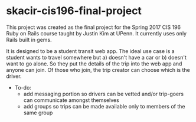 # skacir-cis196-final-project

This project was created as the final project for the Spring 2017 CIS 196 Ruby on Rails course taught by Justin Kim at UPenn. It currently uses only Rails built in gems.

It is designed to be a student transit web app. The ideal use case is a student wants to travel somewhere but a) doesn't have a car or b) doesn't want to go alone. So they put the details of the trip into the web app and anyone can join. Of those who join, the trip creator can choose which is the driver.


* To-do:
  * add messaging portion so drivers can be vetted and/or trip-goers can communicate amongst themselves
  * add groups so trips can be made available only to members of the same group
